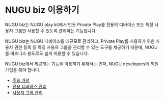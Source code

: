 # NUGU biz 이용하기

NUGU biz는 NUGU play kit에서 만든 Private Play를 전용의 디바이스 또는 특정 사용자 그룹만 사용할 수 있도록 관리하는 기능입니다.

NUGU biz는 NUGU 디바이스를 대규모로 관리하고, Private Play를 사용하기 위한 사용자 권한 등록 등 특정 사용자 그룹을 관리할 수 있는 도구를 제공하기 때문에, NUGU를 비즈니스 용도로도 쉽게 이용할 수 있습니다.

NUGU biz에서 제공하는 기능을 이용하기 위해서는 먼저, NUGU developers에 회원 가입을 해야 합니다.

* [주요 개념](nugu-biz-concept.md#nugu-biz-concept)
* [전용 디바이스 관리](manage-shared-device/)
* [사용자 그룹 관리](manage-enrolled-user/)

